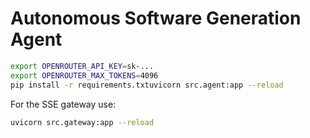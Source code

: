 
# Autonomous Software Generation Agent


```bash
export OPENROUTER_API_KEY=sk-...
export OPENROUTER_MAX_TOKENS=4096
pip install -r requirements.txtuvicorn src.agent:app --reload
```

For the SSE gateway use:

```bash
uvicorn src.gateway:app --reload
```
